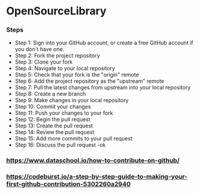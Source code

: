 # OpenSourceLibrary

### Steps

- Step 1: Sign into your GitHub account, or create a free GitHub account if you don't have one.
- Step 2: Fork the project repository
- Step 3: Clone your fork
- Step 4: Navigate to your local repository
- Step 5: Check that your fork is the "origin" remote
- Step 6: Add the project repository as the "upstream" remote
- Step 7: Pull the latest changes from upstream into your local repository
- Step 8: Create a new branch
- Step 9: Make changes in your local repository
- Step 10: Commit your changes
- Step 11: Push your changes to your fork
- Step 12: Begin the pull request
- Step 13: Create the pull request
- Step 14: Review the pull request
- Step 15: Add more commits to your pull request
- Step 16: Discuss the pull request
  -ok

### https://www.dataschool.io/how-to-contribute-on-github/

### https://codeburst.io/a-step-by-step-guide-to-making-your-first-github-contribution-5302260a2940
